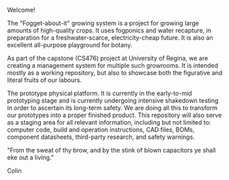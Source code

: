Welcome!


The "Fogget-about-it" growing system is a project for growing large amounts of high-quality crops. It uses fogponics and water recapture, in preparation for a freshwater-scarce, electricity-cheap future. It is also an excellent all-purpose playground for botany.

As part of the capstone (CS476) project at University of Regina, we are creating a management system for multiple such growrooms. It is intended mostly as a working repository, but also to showcase both the figurative and literal fruits of our labours.

The prototype physical platform. It is currently in the early-to-mid prototyping stage and is currently undergoing intensive shakedown testing in order to ascertain its long-term safety. We are doing all this to transform our prototypes into a proper finished product. This repository will also serve as a staging area for all relevant information, including but not limited to: computer code, build and operation instructions, CAD files, BOMs, component datasheets, third-party research, and safety warnings.


"From the sweat of thy brow, and by the stink of blown capacitors ye shall eke out a living."



Colin
